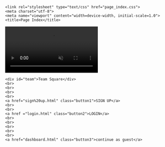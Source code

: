 <!DOCTYPE html>
<html lang="eng">
<head>

	

    <link rel="stylesheet" type="text/css" href="page_index.css">
    <meta charset="utf-8">
    <meta name="viewport" content="width=device-width, initial-scale=1.0">
    <title>Page Index</title>
</head>

<body>
    <div id="video-background">
  <video autoplay muted loop>
    <source src="index%20bg%20vdo.mp4" type="video/mp4">
  </video>
</div>

    
   
    <div id="team">Team Square</div>
    <br>
    <br>
    <br>
    <br>
    <a href="sign%20up.html" class="button1">SIGN UP</a>
    <br>
    <br>
    <a href ="login.html" class="button2">LOGIN</a>
    <br>
    <br>
    <br>
    <br>
    <br>
    <a href="dashboard.html" class="button3">continue as guest</a>
    
</body>
</html>
<meta name="viewport" content="width=device-width, initial-scale=1.0">
